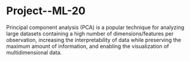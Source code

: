 # Project--ML-20

<table>

Principal component analysis (PCA) is a popular technique for analyzing large datasets containing a high number of dimensions/features per observation, 
  increasing the interpretability of data while preserving the maximum amount of information, and enabling the visualization of multidimensional data.
  
</table>
